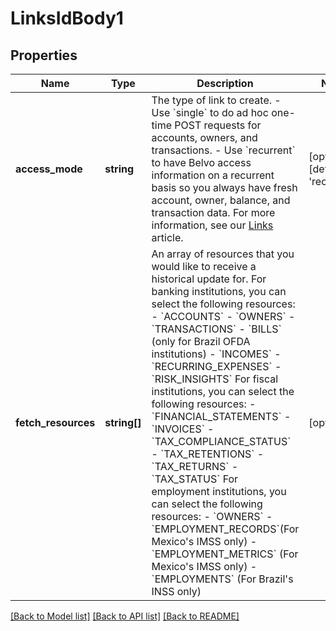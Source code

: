 # LinksIdBody1

## Properties
Name | Type | Description | Notes
------------ | ------------- | ------------- | -------------
**access_mode** | **string** | The type of link to create.  - Use &#x60;single&#x60; to do ad hoc one-time POST requests for accounts, owners, and transactions. - Use &#x60;recurrent&#x60; to have Belvo access information on a recurrent basis so you always have fresh account, owner, balance, and transaction data.  For more information, see our [Links](https://developers.belvo.com/docs/links-and-institutions#links) article. | [optional] [default to 'recurrent']
**fetch_resources** | **string[]** | An array of resources that you would like to receive a historical update for.  For banking institutions, you can select the following resources:   - &#x60;ACCOUNTS&#x60;   - &#x60;OWNERS&#x60;   - &#x60;TRANSACTIONS&#x60;   - &#x60;BILLS&#x60; (only for Brazil OFDA institutions)   - &#x60;INCOMES&#x60;   - &#x60;RECURRING_EXPENSES&#x60;   - &#x60;RISK_INSIGHTS&#x60;   For fiscal institutions, you can select the following resources:   - &#x60;FINANCIAL_STATEMENTS&#x60;   - &#x60;INVOICES&#x60;   - &#x60;TAX_COMPLIANCE_STATUS&#x60;   - &#x60;TAX_RETENTIONS&#x60;   - &#x60;TAX_RETURNS&#x60;   - &#x60;TAX_STATUS&#x60;  For employment institutions, you can select the following resources:   - &#x60;OWNERS&#x60;   - &#x60;EMPLOYMENT_RECORDS&#x60;(For Mexico&#x27;s IMSS only)   - &#x60;EMPLOYMENT_METRICS&#x60; (For Mexico&#x27;s IMSS only)   - &#x60;EMPLOYMENTS&#x60; (For Brazil&#x27;s INSS only) | [optional] 

[[Back to Model list]](../../README.md#documentation-for-models) [[Back to API list]](../../README.md#documentation-for-api-endpoints) [[Back to README]](../../README.md)

